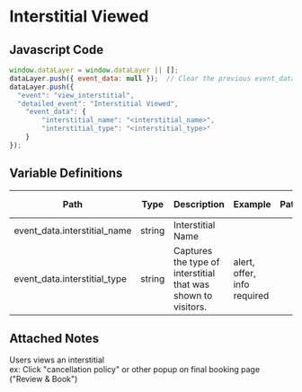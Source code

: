 # Interstitial Viewed

### 

## Javascript Code
```js
window.dataLayer = window.dataLayer || [];
dataLayer.push({ event_data: null });  // Clear the previous event_data object.
dataLayer.push({
  "event": "view_interstitial",
  "detailed_event": "Interstitial Viewed",
    "event_data": {
        "interstitial_name": "<interstitial_name>",
        "interstitial_type": "<interstitial_type>"
    }
});
```

## Variable Definitions

|Path|Type|Description|Example|Pattern|Min Length|Max Length|Minimum|Maximum|Multiple Of|
| --- | --- | --- | --- | --- | --- | --- | --- | --- | --- |
|event_data.interstitial_name|string|Interstitial Name||||||||
|event_data.interstitial_type|string|Captures the type of interstitial that was shown to visitors.|alert, offer, info required|||||||

## Attached Notes

<p>Users views an interstitial<br />ex: Click "cancellation policy" or other popup on final booking page ("Review &amp; Book")</p>
